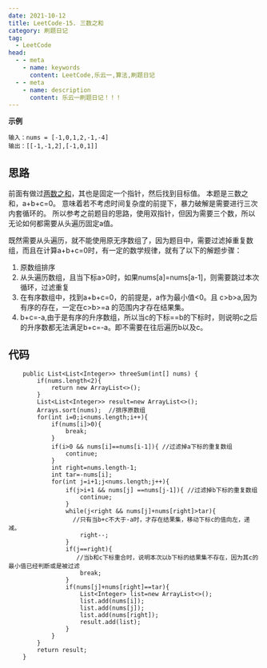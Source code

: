 ```yaml
---
date: 2021-10-12
title: LeetCode-15. 三数之和
category: 刷题日记
tag:
  - LeetCode
head:
  - - meta
    - name: keywords
      content: LeetCode,乐云一,算法,刷题日记
  - - meta
    - name: description
      content: 乐云一刷题日记！！！
---
```

**示例**
```
输入：nums = [-1,0,1,2,-1,-4]
输出：[[-1,-1,2],[-1,0,1]]
```
## 思路
前面有做过[两数之和](https://leyuna.xyz/#/blog?blogId=35)，其也是固定一个指针，然后找到目标值。
本题是三数之和，a+b+c=0。
意味着若不考虑时间复杂度的前提下，暴力破解是需要进行三次内套循环的。
所以参考之前题目的思路，使用双指针，但因为需要三个数，所以无论如何都需要从头遍历固定a值。

既然需要从头遍历，就不能使用原无序数组了，因为题目中，需要过滤掉重复数组，而且在计算a+b+c=0时，有一定的数学规律，就有了以下的解题步骤：
1. 原数组排序
2. 从头遍历数组，且当下标a>0时，如果nums[a]=nums[a-1]，则需要跳过本次循环，过滤重复
3. 在有序数组中，找到a+b+c=0，的前提是，a作为最小值<0。且 c>b>a,因为有序的存在，一定在c>b>=a 的范围内才存在结果集。
4. b+c=-a,由于是有序的升序数组，所以当c的下标==b的下标时，则说明c之后的升序数都无法满足b+c=-a。即不需要在往后遍历b以及c。
## 代码
```
    public List<List<Integer>> threeSum(int[] nums) {
        if(nums.length<2){
            return new ArrayList<>();
        }
        List<List<Integer>> result=new ArrayList<>();
        Arrays.sort(nums);  //排序原数组
        for(int i=0;i<nums.length;i++){
            if(nums[i]>0){
                break;
            }
            if(i>0 && nums[i]==nums[i-1]){ //过滤掉a下标的重复数组 
                continue;
            }
            int right=nums.length-1;
            int tar=-nums[i];
            for(int j=i+1;j<nums.length;j++){
                if(j>i+1 && nums[j] ==nums[j-1]){ //过滤掉b下标的重复数组
                    continue;
                }
                while(j<right && nums[j]+nums[right]>tar){
                  //只有当b+c不大于-a时，才存在结果集，移动下标c的值向左，递减。
                    right--;
                }
                if(j==right){ 
                   //当b和c下标重合时，说明本次以b下标的结果集不存在，因为其c的最小值已经判断或是被过滤
                    break;
                }
                if(nums[j]+nums[right]==tar){
                    List<Integer> list=new ArrayList<>();
                    list.add(nums[i]);
                    list.add(nums[j]);
                    list.add(nums[right]);
                    result.add(list);
                }
            }
        }
        return result;
    }
```
